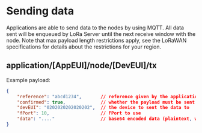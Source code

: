 # Sending data

Applications are able to send data to the nodes by using MQTT. All data sent
will be enqueued by LoRa Server until the next receive window with the node.
Note that max payload length restrictions apply, see the LoRaWAN specifications
for details about the restrictions for your region.

## application/[AppEUI]/node/[DevEUI]/tx

Example payload:

```json
{
    "reference": "abcd1234",       // reference given by the application, will be used on error
    "confirmed": true,             // whether the payload must be sent as confirmed data down or not
    "devEUI": "0202020202020202",  // the device to sent the data to
    "fPort": 10,                   // FPort to use
    "data": "...."                 // base64 encoded data (plaintext, will be encrypted by LoRa Server)
}

```

